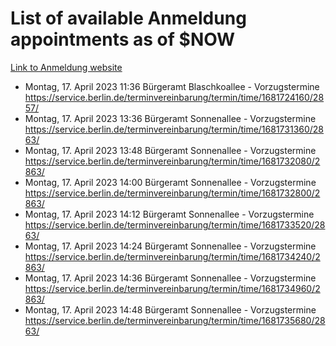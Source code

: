 # List of available Anmeldung appointments as of $NOW
[Link to Anmeldung website](https://service.berlin.de/terminvereinbarung/termin/tag.php?termin=1&anliegen[]=120686&dienstleisterlist=122210,122217,327316,122219,327312,122227,327314,122231,327346,122243,327348,122254,122252,329742,122260,329745,122262,329748,122271,327278,122273,327274,122277,327276,330436,122280,327294,122282,327290,122284,327292,122291,327270,122285,327266,122286,327264,122296,327268,150230,329760,122297,327286,122294,327284,122312,329763,122314,329775,122304,327330,122311,327334,122309,327332,317869,122281,327352,122279,329772,122283,122276,327324,122274,327326,122267,329766,122246,327318,122251,327320,122257,327322,122208,327298,122226,327300&herkunft=http%3A%2F%2Fservice.berlin.de%2Fdienstleistung%2F120686%2F)
- Montag, 17. April 2023 11:36 Bürgeramt Blaschkoallee - Vorzugstermine https://service.berlin.de/terminvereinbarung/termin/time/1681724160/2857/
- Montag, 17. April 2023 13:36 Bürgeramt Sonnenallee - Vorzugstermine https://service.berlin.de/terminvereinbarung/termin/time/1681731360/2863/
- Montag, 17. April 2023 13:48 Bürgeramt Sonnenallee - Vorzugstermine https://service.berlin.de/terminvereinbarung/termin/time/1681732080/2863/
- Montag, 17. April 2023 14:00 Bürgeramt Sonnenallee - Vorzugstermine https://service.berlin.de/terminvereinbarung/termin/time/1681732800/2863/
- Montag, 17. April 2023 14:12 Bürgeramt Sonnenallee - Vorzugstermine https://service.berlin.de/terminvereinbarung/termin/time/1681733520/2863/
- Montag, 17. April 2023 14:24 Bürgeramt Sonnenallee - Vorzugstermine https://service.berlin.de/terminvereinbarung/termin/time/1681734240/2863/
- Montag, 17. April 2023 14:36 Bürgeramt Sonnenallee - Vorzugstermine https://service.berlin.de/terminvereinbarung/termin/time/1681734960/2863/
- Montag, 17. April 2023 14:48 Bürgeramt Sonnenallee - Vorzugstermine https://service.berlin.de/terminvereinbarung/termin/time/1681735680/2863/
